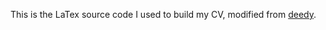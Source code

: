 This is the LaTex source code I used to build my CV, modified from [deedy](https://github.com/deedy/Deedy-Resume).
